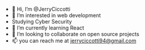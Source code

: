 - 👋 Hi, I’m @JerryCiccotti
- 👀 I’m interested in web development
- Studying  Cyber Security
- 🌱 I’m currently learning React
- 💞️ I’m looking to collaborate on open source projects
- 📫 you can reach me at jerryciccotti94@gmail.com

<!---
JerryCiccotti/JerryCiccotti is a ✨ special ✨ repository because its `README.md` (this file) appears on your GitHub profile.
You can click the Preview link to take a look at your changes.
--->
